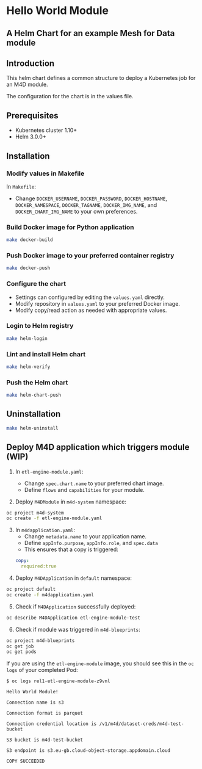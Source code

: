 # Hello World Module
## A Helm Chart for an example Mesh for Data module

## Introduction

This helm chart defines a common structure to deploy a Kubernetes job for an M4D module.

The configuration for the chart is in the values file.

## Prerequisites

- Kubernetes cluster 1.10+
- Helm 3.0.0+

## Installation

### Modify values in Makefile

In `Makefile`:
- Change `DOCKER_USERNAME`, `DOCKER_PASSWORD`, `DOCKER_HOSTNAME`, `DOCKER_NAMESPACE`, `DOCKER_TAGNAME`, `DOCKER_IMG_NAME`, and `DOCKER_CHART_IMG_NAME` to your own preferences.

### Build Docker image for Python application
```bash
make docker-build
```

### Push Docker image to your preferred container registry
```bash
make docker-push
```

### Configure the chart

- Settings can configured by editing the `values.yaml` directly.
- Modify repository in `values.yaml` to your preferred Docker image. 
- Modify copy/read action as needed with appropriate values. 

### Login to Helm registry
```bash
make helm-login
```

### Lint and install Helm chart
```bash
make helm-verify
```

### Push the Helm chart

```bash
make helm-chart-push
```

## Uninstallation
```bash
make helm-uninstall
```

## Deploy M4D application which triggers module (WIP)
1. In `etl-engine-module.yaml`:
    * Change `spec.chart.name` to your preferred chart image.
    * Define `flows` and `capabilities` for your module. 

2. Deploy `M4DModule` in `m4d-system` namespace:
```bash
oc project m4d-system
oc create -f etl-engine-module.yaml
```
3. In `m4dapplication.yaml`:
    * Change `metadata.name` to your application name.
    * Define `appInfo.purpose`, `appInfo.role`, and `spec.data`
    * This ensures that a copy is triggered:
    ```yaml
    copy:
      required:true
    ```
4.  Deploy `M4DApplication` in `default` namespace:
```bash
oc project default
oc create -f m4dapplication.yaml
```
5.  Check if `M4DApplication` successfully deployed:
```bash
oc describe M4DApplication etl-engine-module-test
```

6.  Check if module was triggered in `m4d-blueprints`:
```bash
oc project m4d-blueprints
oc get job
oc get pods
```
If you are using the `etl-engine-module` image, you should see this in the `oc logs` of your completed Pod:
```
$ oc logs rel1-etl-engine-module-z9vnl

Hello World Module!

Connection name is s3

Connection format is parquet

Connection credential location is /v1/m4d/dataset-creds/m4d-test-bucket

S3 bucket is m4d-test-bucket

S3 endpoint is s3.eu-gb.cloud-object-storage.appdomain.cloud

COPY SUCCEEDED
```


